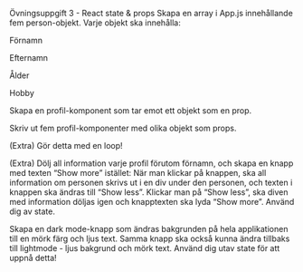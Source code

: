 Övningsuppgift 3 - React state & props
Skapa en array i App.js innehållande fem person-objekt. Varje objekt ska innehålla:

Förnamn

Efternamn

Ålder

Hobby

Skapa en profil-komponent som tar emot ett objekt som en prop.

Skriv ut fem profil-komponenter med olika objekt som props.

(Extra) Gör detta med en loop!

(Extra) Dölj all information varje profil förutom förnamn, och skapa en knapp med texten “Show more” istället: När man klickar på knappen, ska all information om personen skrivs ut i en div under den personen, och texten i knappen ska ändras till “Show less”. Klickar man på “Show less”, ska diven med information döljas igen och knapptexten ska lyda “Show more”. Använd dig av state.

Skapa en dark mode-knapp som ändras bakgrunden på hela applikationen till en mörk färg och ljus text. Samma knapp ska också kunna ändra tillbaks till lightmode - ljus bakgrund och mörk text. Använd dig utav state för att uppnå detta!
